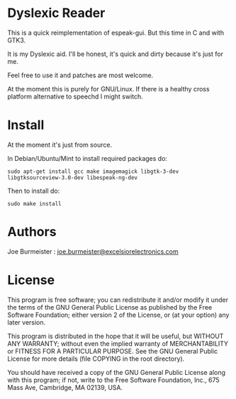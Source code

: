 Dyslexic Reader
===============

This is a quick reimplementation of espeak-gui.
But this time in C and with GTK3.

It is my Dyslexic aid. I'll be honest, it's quick and dirty because it's just for me.

Feel free to use it and patches are most welcome.

At the moment this is purely for GNU/Linux. If there is a healthy cross
platform alternative to speechd I might switch.


Install
=======

At the moment it's just from source.

In Debian/Ubuntu/Mint to install required packages do:

    sudo apt-get install gcc make imagemagick libgtk-3-dev libgtksourceview-3.0-dev libespeak-ng-dev

Then to install do:

    sudo make install


Authors
=======

Joe Burmeister : joe.burmeister@excelsiorelectronics.com


License
=======

This program is free software; you can redistribute it and/or modify it under
the terms of the GNU General Public License as published by the Free Software
Foundation; either version 2 of the License, or (at your option) any later
version.

This program is distributed in the hope that it will be useful, but WITHOUT ANY
WARRANTY; without even the implied warranty of MERCHANTABILITY or FITNESS FOR A
PARTICULAR PURPOSE.  See the GNU General Public License for more details (file
COPYING in the root directory).

You should have received a copy of the GNU General Public License along with
this program; if not, write to the Free Software Foundation, Inc., 675 Mass
Ave, Cambridge, MA 02139, USA.
